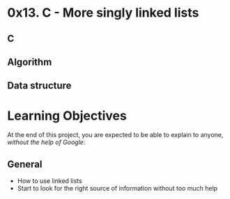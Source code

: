 # 0x13. C - More singly linked lists
## C
## Algorithm
## Data structure

# Learning Objectives
At the end of this project, you are expected to be able to explain to anyone, _without the help of Google_:

## General
- How to use linked lists
- Start to look for the right source of information without too much help
